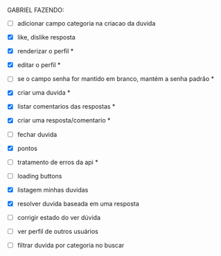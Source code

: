 

GABRIEL FAZENDO:
  - [ ] adicionar campo categoria na criacao da duvida

- [x] like, dislike resposta
- [x] renderizar o perfil *
- [x] editar o perfil *
- [ ] se o campo senha for mantido em branco, mantém a senha padrão *
- [x] criar uma duvida *
- [x] listar comentarios das respostas *
- [x] criar uma resposta/comentario *
- [ ] fechar duvida
- [x] pontos
- [ ] tratamento de erros da api *
- [ ] loading buttons
- [x] listagem minhas duvidas
- [x] resolver duvida baseada em uma resposta
- [ ] corrigir estado do ver dúvida
- [ ] ver perfil de outros usuários
- [ ] filtrar duvida por categoria no buscar